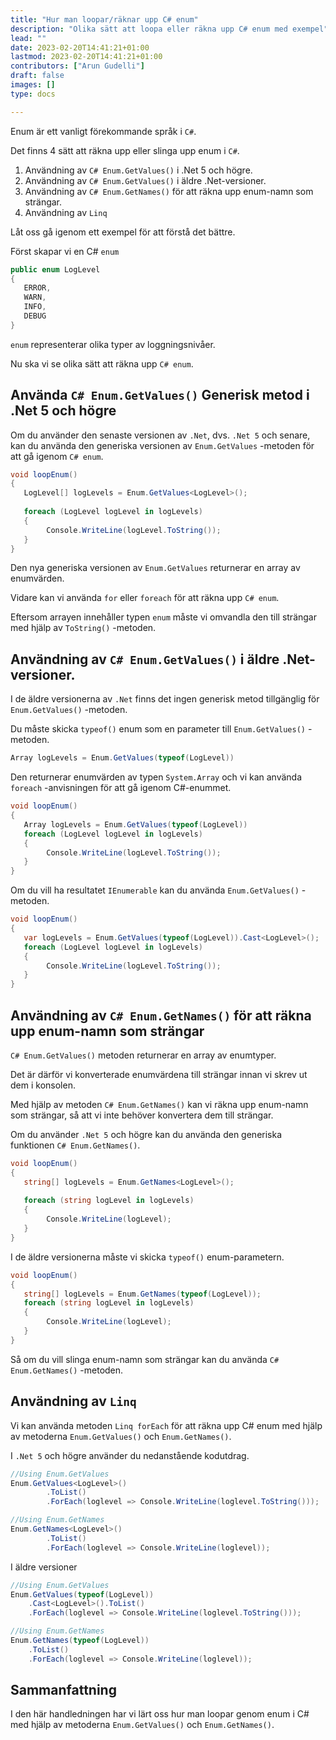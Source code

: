 ```yaml
---
title: "Hur man loopar/räknar upp C# enum"
description: "Olika sätt att loopa eller räkna upp C# enum med exempel"
lead: ""
date: 2023-02-20T14:41:21+01:00
lastmod: 2023-02-20T14:41:21+01:00
contributors: ["Arun Gudelli"]
draft: false
images: []
type: docs

---
```


Enum är ett vanligt förekommande språk i `C#`. 

Det finns 4 sätt att räkna upp eller slinga upp enum i `C#`. 

1. Användning av `C# Enum.GetValues()` i .Net 5 och högre.
2. Användning av `C# Enum.GetValues()` i äldre .Net-versioner.
3. Användning av `C# Enum.GetNames()` för att räkna upp enum-namn som strängar.
4. Användning av `Linq`

Låt oss gå igenom ett exempel för att förstå det bättre. 

Först skapar vi en C# `enum`

```csharp
public enum LogLevel
{
   ERROR, 
   WARN, 
   INFO, 
   DEBUG
}
```

 `enum` representerar olika typer av loggningsnivåer.

Nu ska vi se olika sätt att räkna upp `C# enum`.

## Använda `C# Enum.GetValues()` Generisk metod i .Net 5 och högre

Om du använder den senaste versionen av `.Net`, dvs. `.Net 5` och senare, kan du använda den generiska versionen av `Enum.GetValues` -metoden för att gå igenom `C# enum`.

```csharp
void loopEnum()
{
   LogLevel[] logLevels = Enum.GetValues<LogLevel>();
   
   foreach (LogLevel logLevel in logLevels)
   {
        Console.WriteLine(logLevel.ToString());
   }
}
```

Den nya generiska versionen av `Enum.GetValues` returnerar en array av enumvärden. 

Vidare kan vi använda `for` eller `foreach` för att räkna upp `C# enum`. 

Eftersom arrayen innehåller typen `enum` måste vi omvandla den till strängar med hjälp av `ToString()` -metoden.

## Användning av `C# Enum.GetValues()` i äldre .Net-versioner.

I de äldre versionerna av `.Net` finns det ingen generisk metod tillgänglig för `Enum.GetValues()` -metoden. 

Du måste skicka `typeof()` enum som en parameter till `Enum.GetValues()` -metoden. 

```csharp
Array logLevels = Enum.GetValues(typeof(LogLevel))
```
Den returnerar enumvärden av typen `System.Array` och vi kan använda `foreach` -anvisningen för att gå igenom C#-enummet.

```csharp
void loopEnum()
{
   Array logLevels = Enum.GetValues(typeof(LogLevel))
   foreach (LogLevel logLevel in logLevels)
   {
        Console.WriteLine(logLevel.ToString());
   }
}
```

Om du vill ha resultatet `IEnumerable` kan du använda `Enum.GetValues()` -metoden.

```csharp
void loopEnum()
{
   var logLevels = Enum.GetValues(typeof(LogLevel)).Cast<LogLevel>();
   foreach (LogLevel logLevel in logLevels)
   {
        Console.WriteLine(logLevel.ToString());
   }
}
```

## Användning av `C# Enum.GetNames()` för att räkna upp enum-namn som strängar 

`C# Enum.GetValues()` metoden returnerar en array av enumtyper. 

Det är därför vi konverterade enumvärdena till strängar innan vi skrev ut dem i konsolen.

Med hjälp av metoden `C# Enum.GetNames()` kan vi räkna upp enum-namn som strängar, så att vi inte behöver konvertera dem till strängar.

Om du använder `.Net 5` och högre kan du använda den generiska funktionen `C# Enum.GetNames()`.

```csharp
void loopEnum()
{
   string[] logLevels = Enum.GetNames<LogLevel>();
   
   foreach (string logLevel in logLevels)
   {
        Console.WriteLine(logLevel);
   }
}
```

I de äldre versionerna måste vi skicka `typeof()` enum-parametern.

```csharp
void loopEnum()
{
   string[] logLevels = Enum.GetNames(typeof(LogLevel));
   foreach (string logLevel in logLevels)
   {
        Console.WriteLine(logLevel);
   }
}
```

Så om du vill slinga enum-namn som strängar kan du använda `C# Enum.GetNames()` -metoden.

## Användning av `Linq`

Vi kan använda metoden `Linq forEach` för att räkna upp C# enum med hjälp av metoderna `Enum.GetValues()` och `Enum.GetNames()`.

I `.Net 5` och högre använder du nedanstående kodutdrag.

```csharp
//Using Enum.GetValues
Enum.GetValues<LogLevel>()
        .ToList()
        .ForEach(loglevel => Console.WriteLine(loglevel.ToString()));

//Using Enum.GetNames
Enum.GetNames<LogLevel>()
        .ToList()
        .ForEach(loglevel => Console.WriteLine(loglevel));        
```

I äldre versioner

```csharp
//Using Enum.GetValues
Enum.GetValues(typeof(LogLevel))
    .Cast<LogLevel>().ToList()
    .ForEach(loglevel => Console.WriteLine(loglevel.ToString()));

//Using Enum.GetNames
Enum.GetNames(typeof(LogLevel))
    .ToList()
    .ForEach(loglevel => Console.WriteLine(loglevel));    
```

## Sammanfattning

I den här handledningen har vi lärt oss hur man loopar genom enum i C# med hjälp av metoderna `Enum.GetValues()` och `Enum.GetNames()`.










